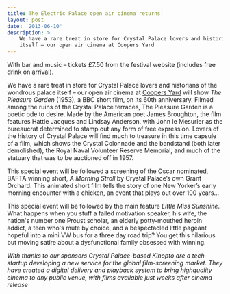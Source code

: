 ```yaml
---
title: The Electric Palace open air cinema returns!
layout: post
date: '2013-06-10'
description: >
    We have a rare treat in store for Crystal Palace lovers and historians of the wondrous palace
    itself – our open air cinema at Coopers Yard
---
```


With bar and music – tickets £7.50 from the festival website (includes free drink on arrival).

We have a rare treat in store for Crystal Palace lovers and historians of the wondrous palace
itself – our open air cinema at [Coopers Yard][1] will show *The Pleasure Garden* (1953),
a BBC short film, on its 60th anniversary. Filmed among the ruins of the Crystal Palace terraces, The
Pleasure Garden is a poetic ode to desire. Made by the American poet James Broughton, the film features
Hattie Jacques and Lindsay Anderson, with John le Mesurier as the bureaucrat determined to stamp out
any form of free expression. Lovers of the history of Crystal Palace will find much to treasure in this
time capsule of a film, which shows the Crystal Colonnade and the bandstand (both later demolished), the
Royal Naval Volunteer Reserve Memorial, and much of the statuary that was to be auctioned off in 1957.

This special event will be followed a screening of the Oscar nominated, BAFTA winning short, *A Morning Stroll*
by Crystal Palace’s own Grant Orchard. This animated short film tells the story of one New Yorker’s early
morning encounter with a chicken, an event that plays out over 100 years...

This special event will be followed by the main feature *Little Miss Sunshine*. What happens when you stuff a failed
motivation speaker, his wife, the nation's number one Proust scholar, an elderly potty-mouthed heroin addict, a
teen who's mute by choice, and a bespectacled little pageant hopeful into a mini VW bus for a three day road trip?
You get this hilarious but moving satire about a dysfunctional family obsessed with winning.

*With thanks to our sponsors*
_Crystal Palace-based Kinopto are a tech-startup developing a new service for the global film-screening market. They
have created a digital delivery and playback system to bring highquality cinema to any public venue, with films
available just weeks after cinema release_

[1]: https://www.google.co.uk/maps/preview#!q=Cooper's+Yard%2C+London+Borough+of+Lambeth%2C+London+SE19&data=!1m4!1m3!1d557!2d-0.0823727!3d51.4202038!4m11!1m10!4m8!1m3!1d4825851!2d-4.064941!3d53.800651!3m2!1i1024!2i768!4f13.1!17b1